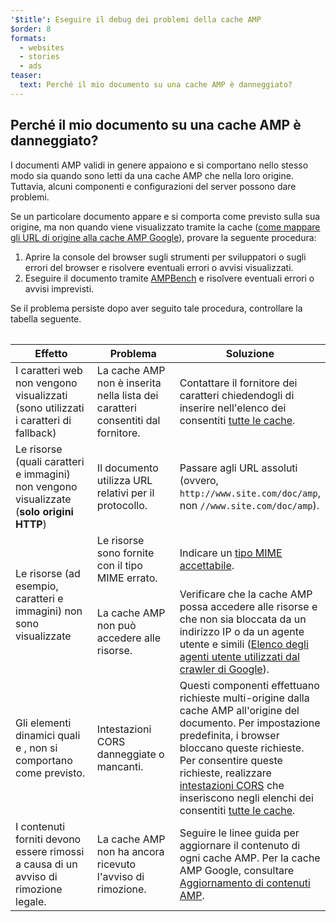 ```yaml
---
'$title': Eseguire il debug dei problemi della cache AMP
$order: 8
formats:
  - websites
  - stories
  - ads
teaser:
  text: Perché il mio documento su una cache AMP è danneggiato?
---
```


<!--
This file is imported from https://github.com/ampproject/amphtml/blob/master/spec/amp-cache-debugging.md.
Please do not change this file.
If you have found a bug or an issue please
have a look and request a pull request there.
-->

## Perché il mio documento su una cache AMP è danneggiato? <a name="why-is-my-doc-broken-on-an-amp-cache"></a>

I documenti AMP validi in genere appaiono e si comportano nello stesso modo sia quando sono letti da una cache AMP che nella loro origine. Tuttavia, alcuni componenti e configurazioni del server possono dare problemi.

Se un particolare documento appare e si comporta come previsto sulla sua origine, ma non quando viene visualizzato tramite la cache ([come mappare gli URL di origine alla cache AMP Google](https://developers.google.com/amp/cache/overview#amp-cache-url-format)), provare la seguente procedura:

1. Aprire la console del browser sugli strumenti per sviluppatori o sugli errori del browser e risolvere eventuali errori o avvisi visualizzati.
2. Eseguire il documento tramite [AMPBench](https://ampbench.appspot.com/) e risolvere eventuali errori o avvisi imprevisti.

Se il problema persiste dopo aver seguito tale procedura, controllare la tabella seguente.

<table>
<table>
  <thead>
    <tr>
      <th width="30%">Effetto</th>
      <th width="30%">Problema</th>
      <th width="40%">Soluzione</th>
    </tr>
  </thead>
  <tbody>
    <tr>
      <td>I caratteri web non vengono visualizzati (sono utilizzati i caratteri di fallback)</td>
      <td>La cache AMP non è inserita nella lista dei caratteri consentiti dal fornitore.</td>
      <td>Contattare il fornitore dei caratteri chiedendogli di inserire nell'elenco dei consentiti <a href="amp-cors-requests.md#cors-security-in-amp">tutte le cache</a>.</td>
    </tr>
    <tr>
      <td>Le risorse (quali caratteri e immagini) non vengono visualizzate (<strong>solo origini HTTP</strong>)</td>
      <td>Il documento utilizza URL relativi per il protocollo.</td>
      <td>Passare agli URL assoluti (ovvero, <code>http://www.site.com/doc/amp</code>, non <code>//www.site.com/doc/amp</code>).</td>
    </tr>
    <tr>
      <td rowspan="2">Le risorse (ad esempio, caratteri e immagini) non sono visualizzate</td>
      <td>Le risorse sono fornite con il tipo MIME errato.</td>
      <td>Indicare un <a href="https://github.com/ampproject/amphtml/blob/master/spec/amp-cache-guidelines.md#guidelines-accepted-mime-types">tipo MIME accettabile</a>.</td>
    </tr>
    <tr>
      <td>La cache AMP non può accedere alle risorse.</td>
      <td>Verificare che la cache AMP possa accedere alle risorse e che non sia bloccata da un indirizzo IP o da un agente utente e simili (<a href="https://support.google.com/webmasters/answer/1061943?hl=en">Elenco degli agenti utente utilizzati dal crawler di Google</a>).</td>
    </tr>
    <tr>
      <td>Gli elementi dinamici quali <code><amp-form></amp-form></code> e <code><amp-list></amp-list></code>, non si comportano come previsto.</td>
      <td>Intestazioni CORS danneggiate o mancanti.</td>
      <td>Questi componenti effettuano richieste multi-origine dalla cache AMP all'origine del documento. Per impostazione predefinita, i browser bloccano queste richieste. Per consentire queste richieste, realizzare <a href="https://developer.mozilla.org/en-US/docs/Web/HTTP/Access_control_CORS">intestazioni CORS</a> che inseriscono negli elenchi dei consentiti <a href="amp-cors-requests.md">tutte le cache</a>.</td>
    </tr>
    <tr>
      <td>I contenuti forniti devono essere rimossi a causa di un avviso di rimozione legale.</td>
      <td>La cache AMP non ha ancora ricevuto l'avviso di rimozione.</td>
      <td>Seguire le linee guida per aggiornare il contenuto di ogni cache AMP. Per la cache AMP Google, consultare <a href="https://developers.google.com/amp/cache/update-cache">Aggiornamento di contenuti AMP</a>.</td>
    </tr>
</tbody>
</table>

</table>
